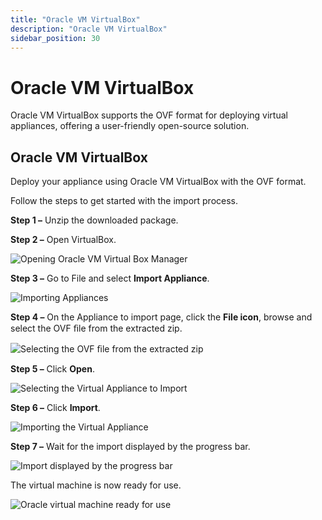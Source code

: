 ```yaml
---
title: "Oracle VM VirtualBox"
description: "Oracle VM VirtualBox"
sidebar_position: 30
---
```

# Oracle VM VirtualBox

Oracle VM VirtualBox supports the OVF format for deploying virtual appliances, offering a
user-friendly open-source solution.

## Oracle VM VirtualBox

Deploy your appliance using Oracle VM VirtualBox with the OVF format.

Follow the steps to get started with the import process.

**Step 1 –** Unzip the downloaded package.

**Step 2 –** Open VirtualBox.

![Opening Oracle VM Virtual Box Manager](/images/endpointprotector/2509/install/openoraclevm.webp)

**Step 3 –** Go to File and select **Import Appliance**.

![Importing Appliances](/images/endpointprotector/2509/install/importappliance.webp)

**Step 4 –** On the Appliance to import page, click the **File icon**, browse and select the OVF ﬁle
from the extracted zip.

![ Selecting the OVF ﬁle from the extracted zip](/images/endpointprotector/2509/install/selectsource.webp)

**Step 5 –** Click **Open**.

![Selecting the Virtual Appliance to Import](/images/endpointprotector/2509/install/fileimport.webp)

**Step 6 –** Click **Import**.

![Importing the Virtual Appliance](/images/endpointprotector/2509/install/appliancesettings.webp)

**Step 7 –** Wait for the import displayed by the progress bar.

![ Import displayed by the progress bar](/images/endpointprotector/2509/install/importprogress.webp)

The virtual machine is now ready for use.

![ Oracle virtual machine ready for use](/images/endpointprotector/2509/install/machineready.webp)
